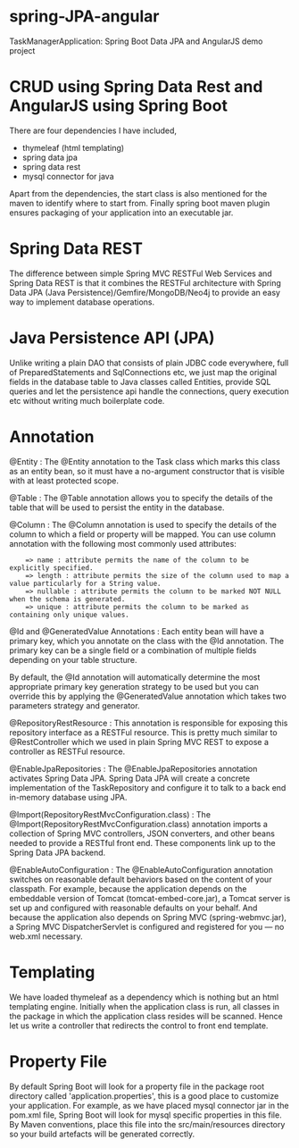 # spring-JPA-angular
TaskManagerApplication: Spring Boot Data JPA and AngularJS demo project 

# CRUD using Spring Data Rest and AngularJS using Spring Boot

There are four dependencies I have included,

- thymeleaf (html templating)
- spring data jpa
- spring data rest
- mysql connector for java

Apart from the dependencies, the start class is also mentioned for the maven to identify where to start from. Finally spring boot maven plugin ensures packaging of your application into an executable jar.

# Spring Data REST

The difference between simple Spring MVC RESTFul Web Services and Spring Data REST is that it combines the RESTFul architecture with Spring Data JPA (Java Persistence)/Gemfire/MongoDB/Neo4j to provide an easy way to implement database operations.

# Java Persistence API (JPA)

Unlike writing a plain DAO that consists of plain JDBC code everywhere, full of PreparedStatements and SqlConnections etc, we just map the original fields in the database table to Java classes called Entities, provide SQL queries and let the persistence api handle the connections, query execution etc without writing much boilerplate code.

# Annotation 

@Entity : The @Entity annotation to the Task class which marks this class as an entity bean, so it must have a no-argument constructor that is visible with at least protected scope.

@Table : The @Table annotation allows you to specify the details of the table that will be used to persist the entity in the database.

@Column : The @Column annotation is used to specify the details of the column to which a field or property will be mapped. You can use column annotation with the following most commonly used attributes:

        => name : attribute permits the name of the column to be explicitly specified.
        => length : attribute permits the size of the column used to map a value particularly for a String value.         
        => nullable : attribute permits the column to be marked NOT NULL when the schema is generated.
        => unique : attribute permits the column to be marked as containing only unique values.
        
@Id and @GeneratedValue Annotations : Each entity bean will have a primary key, which you annotate on the class with the @Id annotation. The primary key can be a single field or a combination of multiple fields depending on your table structure.

By default, the @Id annotation will automatically determine the most appropriate primary key generation strategy to be used but you can override this by applying the @GeneratedValue annotation which takes two parameters strategy and generator.

@RepositoryRestResource : This annotation is responsible for exposing this repository interface as a RESTFul resource. This is pretty much similar to @RestController which we used in plain Spring MVC REST to expose a controller as RESTFul resource.

@EnableJpaRepositories : The @EnableJpaRepositories annotation activates Spring Data JPA. Spring Data JPA will create a concrete implementation of the TaskRepository and configure it to talk to a back end in-memory database using JPA.

@Import(RepositoryRestMvcConfiguration.class) : The @Import(RepositoryRestMvcConfiguration.class) annotation imports a collection of Spring MVC controllers, JSON converters, and other beans needed to provide a RESTful front end. These components link up to the Spring Data JPA backend.

@EnableAutoConfiguration : The @EnableAutoConfiguration annotation switches on reasonable default behaviors based on the content of your classpath. For example, because the application depends on the embeddable version of Tomcat (tomcat-embed-core.jar), a Tomcat server is set up and configured with reasonable defaults on your behalf. And because the application also depends on Spring MVC (spring-webmvc.jar), a Spring MVC DispatcherServlet is configured and registered for you — no web.xml necessary.

# Templating

We have loaded thymeleaf as a dependency which is nothing but an html templating engine. Initially when the application class is run, all classes in the package in which the application class resides will be scanned. Hence let us write a controller that redirects the control to front end template.


# Property File

By default Spring Boot will look for a property file in the package root directory called 'application.properties', this is a good place to customize your application. For example, as we have placed mysql connector jar in the pom.xml file, Spring Boot will look for mysql specific properties in this file. By Maven conventions, place this file into the src/main/resources directory so your build artefacts will be generated correctly. 



















